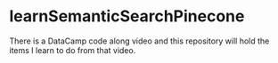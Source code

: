 # learnSemanticSearchPinecone
There is a DataCamp code along video and this repository will hold the items I learn to do from that video. 

